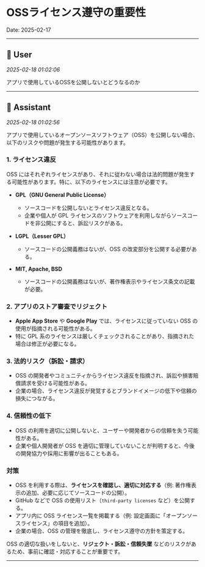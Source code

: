 # OSSライセンス遵守の重要性

Date: 2025-02-17

---

## 👤 User
*2025-02-18 01:02:06*

アプリで使用しているOSSを公開しないとどうなるのか

---

## 🤖 Assistant
*2025-02-18 01:02:56*

アプリで使用しているオープンソースソフトウェア（OSS）を公開しない場合、以下のリスクや問題が発生する可能性があります。

### 1. **ライセンス違反**
   OSS にはそれぞれライセンスがあり、それに従わない場合は法的問題が発生する可能性があります。特に、以下のライセンスには注意が必要です。

   - **GPL（GNU General Public License）**
     - ソースコードを公開しないとライセンス違反となる。
     - 企業や個人が GPL ライセンスのソフトウェアを利用しながらソースコードを非公開にすると、訴訟リスクがある。

   - **LGPL（Lesser GPL）**
     - ソースコードの公開義務はないが、OSS の改変部分を公開する必要がある。

   - **MIT, Apache, BSD**
     - ソースコードの公開義務はないが、著作権表示やライセンス条文の記載が必要。

### 2. **アプリのストア審査でリジェクト**
   - **Apple App Store** や **Google Play** では、ライセンスに従っていない OSS の使用が指摘される可能性がある。
   - 特に GPL 系のライセンスは厳しくチェックされることがあり、指摘された場合は修正が必要になる。

### 3. **法的リスク（訴訟・請求）**
   - OSS の開発者やコミュニティからライセンス違反を指摘され、訴訟や損害賠償請求を受ける可能性がある。
   - 企業の場合、ライセンス違反が発覚するとブランドイメージの低下や信頼の損失につながる。

### 4. **信頼性の低下**
   - OSS の利用を適切に公開しないと、ユーザーや開発者からの信頼を失う可能性がある。
   - 企業や個人開発者が OSS を適切に管理していないことが判明すると、今後の開発協力や採用に影響が出ることもある。

### **対策**
- OSS を利用する際は、**ライセンスを確認し、適切に対応する**（例: 著作権表示の追加、必要に応じてソースコードの公開）。
- GitHub などで OSS の使用リスト（`third-party licenses` など）を公開する。
- アプリ内に OSS ライセンス一覧を掲載する（例: 設定画面に「オープンソースライセンス」の項目を追加）。
- 企業の場合、OSS の管理を徹底し、ライセンス遵守の方針を策定する。

OSS の適切な扱いをしないと、**リジェクト・訴訟・信頼失墜** などのリスクがあるため、事前に確認・対応することが重要です。

---
